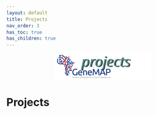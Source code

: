 ```yaml
---
layout: default
title: Projects
nav_order: 3
has_toc: true
has_children: true
---
```


<p align="center"><img src="../assets/img/genemap-projects-2.svg" height="50%" width="50%"></p>




# Projects

